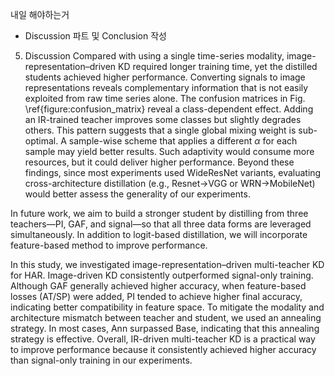 내일 해야하는거 
- Discussion 파트 및 Conclusion 작성

5. Discussion
Compared with using a single time-series modality, image-representation–driven KD required longer training time, yet the distilled students achieved higher performance. Converting signals to image representations reveals complementary information that is not easily exploited from raw time series alone. The confusion matrices in Fig. \ref{figure:confusion_matrix} reveal a class-dependent effect. Adding an IR-trained teacher improves some classes but slightly degrades others. This pattern suggests that a single global mixing weight is sub-optimal. A sample-wise scheme that applies a different $\alpha$ for each sample may yield better results. Such adaptivity would consume more resources, but it could deliver higher performance. 
Beyond these findings, since most experiments used WideResNet variants, evaluating cross-architecture distillation (e.g., Resnet→VGG or WRN→MobileNet) would better assess the generality of our experiments.

In future work, we aim to build a stronger student by distilling from three teachers—PI, GAF, and signal—so that all three data forms are leveraged simultaneously. In addition to logit-based distillation, we will incorporate feature-based method to improve performance.





In this study, we investigated image-representation–driven multi-teacher KD for HAR. Image-driven KD consistently outperformed signal-only training. Although GAF generally achieved higher accuracy, when feature-based losses (AT/SP) were added, PI tended to achieve higher final accuracy, indicating better compatibility in feature space. To mitigate the modality and architecture mismatch between teacher and student, we used an annealing strategy. In most cases, Ann surpassed Base, indicating that this annealing strategy is effective. Overall, IR-driven multi-teacher KD is a practical way to improve performance because it consistently achieved higher accuracy than signal-only training in our experiments.
